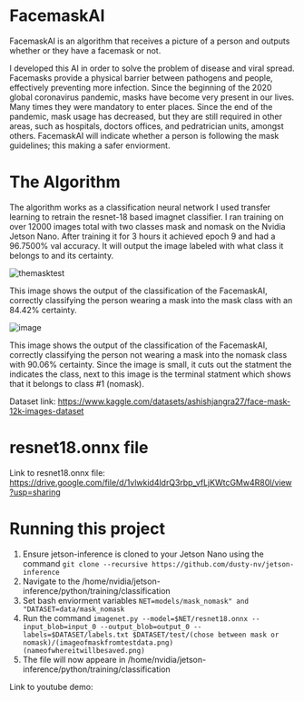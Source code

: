 # FacemaskAI

FacemaskAI is an algorithm that receives a picture of a person and outputs whether or they have a facemask or not.

I developed this AI in order to solve the problem of disease and viral spread. Facemasks provide a physical barrier between pathogens and people, effectively preventing more infection. Since the beginning of the 2020 global coronavirus pandemic, masks have become very present in our lives. Many times they were mandatory to enter places. Since the end of the pandemic, mask usage has decreased, but they are still required in other areas, such as hospitals, doctors offices, and pedratrician units, amongst others. FacemaskAI will indicate whether a person is following the mask guidelines; this making a safer enviorment.

# The Algorithm

The algorithm works as a classification neural network I used transfer learning to retrain the resnet-18 based imagnet classifier. I ran training on over 12000 images total with two classes mask and nomask on the Nvidia Jetson Nano. After training it for 3 hours it achieved epoch 9 and had a 96.7500% val accuracy. It will output the image labeled with what class it belongs to and its certainty.


![themasktest](https://github.com/user-attachments/assets/1f5584bf-464a-49b6-bad4-4b24298f52d9)

This image shows the output of the classification of the FacemaskAI, correctly classifying the person wearing a mask into the mask class with an 84.42% certainty.

![image](https://github.com/user-attachments/assets/01071dec-611f-424a-93db-aef31e136d80)

This image shows the output of the classification of the FacemaskAI, correctly classifying the person not wearing a mask into the nomask class with 90.06% certainty. Since the image is small, it cuts out the statment the indicates the class, next to this image is the terminal statment which shows that it belongs to class #1 (nomask).

Dataset link: https://www.kaggle.com/datasets/ashishjangra27/face-mask-12k-images-dataset

# resnet18.onnx file

Link to resnet18.onnx file: https://drive.google.com/file/d/1vlwkid4ldrQ3rbp_vfLjKWtcGMw4R80l/view?usp=sharing

# Running this project

1. Ensure jetson-inference is cloned to your Jetson Nano using the command `git clone --recursive https://github.com/dusty-nv/jetson-inference`
2.  Navigate to the /home/nvidia/jetson-inference/python/training/classification
3. Set bash enviorment variables `NET=models/mask_nomask" and "DATASET=data/mask_nomask`
4. Run the command `imagenet.py --model=$NET/resnet18.onnx --input_blob=input_0 --output_blob=output_0 --labels=$DATASET/labels.txt $DATASET/test/(chose between mask or nomask)/(imageofmaskfromtestdata.png) (nameofwhereitwillbesaved.png)`
5. The file will now appeare in /home/nvidia/jetson-inference/python/training/classification

Link to youtube demo:
